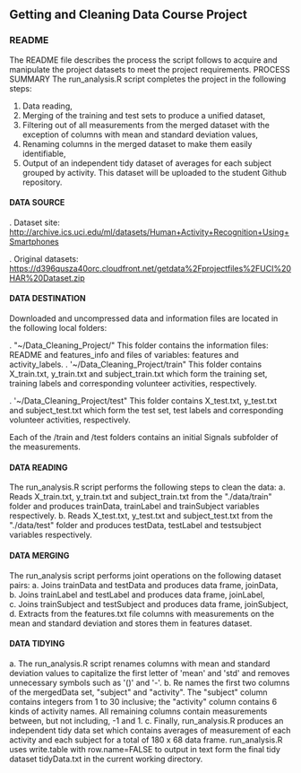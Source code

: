 ## Getting and Cleaning Data Course Project

### README

The README file describes the process the script follows to acquire and manipulate the project datasets to meet the project requirements. 
PROCESS SUMMARY
The run_analysis.R script completes the project in the following steps:
1.  Data reading,
2.	Merging of the training and test sets to produce a unified dataset,
3.	Filtering out of all measurements from the merged dataset with the exception of columns with mean and standard deviation values, 
4.	Renaming columns in the merged dataset to make them easily identifiable, 
5.	Output of an independent tidy dataset of averages for each subject grouped by activity. This dataset will be uploaded to the student Github repository.

#### DATA SOURCE
.	Dataset site:
http://archive.ics.uci.edu/ml/datasets/Human+Activity+Recognition+Using+Smartphones 

.	Original datasets:
https://d396qusza40orc.cloudfront.net/getdata%2Fprojectfiles%2FUCI%20HAR%20Dataset.zip 

#### DATA DESTINATION
Downloaded and uncompressed data and information files are located in the following local  folders: 

.	"~/Data_Cleaning_Project/"
This folder contains the information files: README and features_info and 
files of variables: features and activity_labels.
.	'~/Data_Cleaning_Project/train"
This folder contains X_train.txt, y_train.txt and subject_train.txt which form the training set, training labels and corresponding volunteer activities, respectively.

.	'~/Data_Cleaning_Project/test"
This folder contains X_test.txt, y_test.txt and subject_test.txt which form the test set, test labels and corresponding volunteer activities, respectively.

Each of the /train and /test folders contains an initial Signals subfolder of the measurements.

#### DATA READING
The run_analysis.R script performs the following steps to clean the data:
a.	Reads X_train.txt, y_train.txt and subject_train.txt from the "./data/train" folder and produces trainData, trainLabel and trainSubject variables respectively.
b.	Reads X_test.txt, y_test.txt and subject_test.txt from the "./data/test" folder and produces testData, testLabel and testsubject variables respectively.

#### DATA MERGING
The run_analysis script performs joint operations on the following dataset pairs:
a.	Joins trainData and testData and produces data frame, joinData,  
b.	Joins trainLabel and testLabel and produces data frame, joinLabel,  
c.	Joins trainSubject and testSubject and produces data frame, joinSubject,
d.	Extracts from the features.txt file columns with measurements on the mean and standard deviation and stores them in features dataset. 

#### DATA TIDYING
a.	The run_analysis.R script renames columns with mean and standard deviation values to capitalize the first letter of 'mean' and 'std' and removes unnecessary symbols such as '()' and '-'. 
b.	Re names the first two columns of the mergedData set, "subject" and "activity". The "subject" column contains integers from 1 to 30 inclusive; the "activity" column contains 6 kinds of activity names. All remaining columns contain measurements between, but not including, -1 and 1.
c.	Finally, run_analysis.R produces an independent tidy data set which contains averages of measurement of each activity and each subject for a total of 180 x 68 data frame. run_analysis.R uses write.table with row.name=FALSE to output in text form the final tidy dataset tidyData.txt in the current working directory. 
